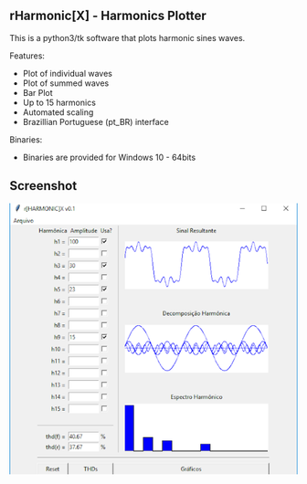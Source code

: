 rHarmonic[X] - Harmonics Plotter
--------------------------------

This is a python3/tk software that plots harmonic sines waves.

Features:
- Plot of individual waves
- Plot of summed waves
- Bar Plot
- Up to 15 harmonics
- Automated scaling
- Brazillian Portuguese (pt_BR) interface 

Binaries:
- Binaries are provided for Windows 10 - 64bits 

Screenshot
----------
![Main Screen - Windows](images/1.png)



